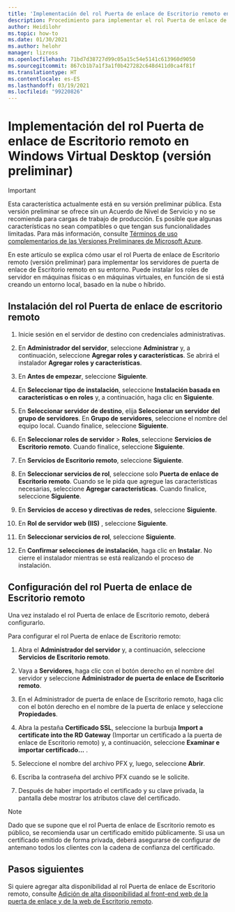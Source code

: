 ```yaml
---
title: 'Implementación del rol Puerta de enlace de Escritorio remoto en Windows Virtual Desktop: Azure'
description: Procedimiento para implementar el rol Puerta de enlace de Escritorio remoto en Windows Virtual Desktop.
author: Heidilohr
ms.topic: how-to
ms.date: 01/30/2021
ms.author: helohr
manager: lizross
ms.openlocfilehash: 71bd7d38727d99c05a15c54e5141c613960d9050
ms.sourcegitcommit: 867cb1b7a1f3a1f0b427282c648d411d0ca4f81f
ms.translationtype: HT
ms.contentlocale: es-ES
ms.lasthandoff: 03/19/2021
ms.locfileid: "99220826"
---
```

# <a name="deploy-the-rd-gateway-role-in-windows-virtual-desktop-preview"></a>Implementación del rol Puerta de enlace de Escritorio remoto en Windows Virtual Desktop (versión preliminar)

> [!IMPORTANT]
> Esta característica actualmente está en su versión preliminar pública.
> Esta versión preliminar se ofrece sin un Acuerdo de Nivel de Servicio y no se recomienda para cargas de trabajo de producción. Es posible que algunas características no sean compatibles o que tengan sus funcionalidades limitadas.
> Para más información, consulte [Términos de uso complementarios de las Versiones Preliminares de Microsoft Azure](https://azure.microsoft.com/support/legal/preview-supplemental-terms/).

En este artículo se explica cómo usar el rol Puerta de enlace de Escritorio remoto (versión preliminar) para implementar los servidores de puerta de enlace de Escritorio remoto en su entorno. Puede instalar los roles de servidor en máquinas físicas o en máquinas virtuales, en función de si está creando un entorno local, basado en la nube o híbrido.

## <a name="install-the-rd-gateway-role"></a>Instalación del rol Puerta de enlace de escritorio remoto

1. Inicie sesión en el servidor de destino con credenciales administrativas.

2. En **Administrador del servidor**, seleccione **Administrar** y, a continuación, seleccione **Agregar roles y características**. Se abrirá el instalador **Agregar roles y características**.

3. En **Antes de empezar**, seleccione **Siguiente**.

4. En **Seleccionar tipo de instalación**, seleccione **Instalación basada en características o en roles** y, a continuación, haga clic en **Siguiente**.

5. En **Seleccionar servidor de destino**, elija **Seleccionar un servidor del grupo de servidores**. En **Grupo de servidores**, seleccione el nombre del equipo local. Cuando finalice, seleccione **Siguiente**.

6. En **Seleccionar roles de servidor** > **Roles**, seleccione **Servicios de Escritorio remoto**. Cuando finalice, seleccione **Siguiente**.

7. En **Servicios de Escritorio remoto**, seleccione **Siguiente**.

8. En **Seleccionar servicios de rol**, seleccione solo **Puerta de enlace de Escritorio remoto**. Cuando se le pida que agregue las características necesarias, seleccione **Agregar características**. Cuando finalice, seleccione **Siguiente**.

9. En **Servicios de acceso y directivas de redes**, seleccione **Siguiente**.

10. En **Rol de servidor web (IIS)** , seleccione **Siguiente**.

11. En **Seleccionar servicios de rol**, seleccione **Siguiente**.

12. En **Confirmar selecciones de instalación**, haga clic en **Instalar**. No cierre el instalador mientras se está realizando el proceso de instalación.

## <a name="configure-rd-gateway-role"></a>Configuración del rol Puerta de enlace de Escritorio remoto

Una vez instalado el rol Puerta de enlace de Escritorio remoto, deberá configurarlo.

Para configurar el rol Puerta de enlace de Escritorio remoto:

1. Abra el **Administrador del servidor** y, a continuación, seleccione **Servicios de Escritorio remoto**.

2. Vaya a **Servidores**, haga clic con el botón derecho en el nombre del servidor y seleccione **Administrador de puerta de enlace de Escritorio remoto**.

3. En el Administrador de puerta de enlace de Escritorio remoto, haga clic con el botón derecho en el nombre de la puerta de enlace y seleccione **Propiedades**.

4. Abra la pestaña **Certificado SSL**, seleccione la burbuja **Import a certificate into the RD Gateway** (Importar un certificado a la puerta de enlace de Escritorio remoto) y, a continuación, seleccione **Examinar e importar certificado...** .

5. Seleccione el nombre del archivo PFX y, luego, seleccione **Abrir**.

6. Escriba la contraseña del archivo PFX cuando se le solicite.

7. Después de haber importado el certificado y su clave privada, la pantalla debe mostrar los atributos clave del certificado.

>[!NOTE]
>Dado que se supone que el rol Puerta de enlace de Escritorio remoto es público, se recomienda usar un certificado emitido públicamente. Si usa un certificado emitido de forma privada, deberá asegurarse de configurar de antemano todos los clientes con la cadena de confianza del certificado.

## <a name="next-steps"></a>Pasos siguientes

Si quiere agregar alta disponibilidad al rol Puerta de enlace de Escritorio remoto, consulte [Adición de alta disponibilidad al front-end web de la puerta de enlace y de la web de Escritorio remoto](/windows-server/remote/remote-desktop-services/rds-rdweb-gateway-ha).